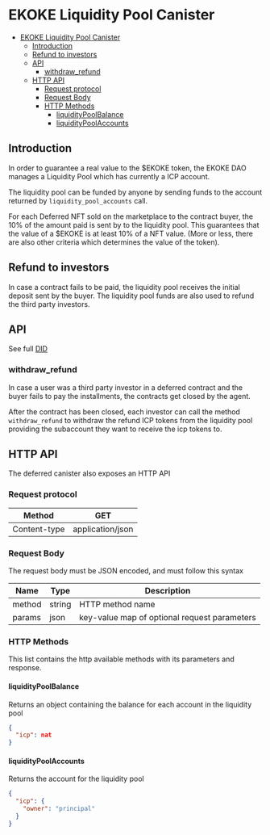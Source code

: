 # EKOKE Liquidity Pool Canister

- [EKOKE Liquidity Pool Canister](#ekoke-liquidity-pool-canister)
  - [Introduction](#introduction)
  - [Refund to investors](#refund-to-investors)
  - [API](#api)
    - [withdraw\_refund](#withdraw_refund)
  - [HTTP API](#http-api)
    - [Request protocol](#request-protocol)
    - [Request Body](#request-body)
    - [HTTP Methods](#http-methods)
      - [liquidityPoolBalance](#liquiditypoolbalance)
      - [liquidityPoolAccounts](#liquiditypoolaccounts)

## Introduction

In order to guarantee a real value to the $EKOKE token, the EKOKE DAO manages a Liquidity Pool which has currently a ICP account.

The liquidity pool can be funded by anyone by sending funds to the account returned by `liquidity_pool_accounts` call.

For each Deferred NFT sold on the marketplace to the contract buyer, the 10% of the amount paid is sent by to the liquidity pool. This guarantees that the value of a $EKOKE is at least 10% of a NFT value. (More or less, there are also other criteria which determines the value of the token).

## Refund to investors

In case a contract fails to be paid, the liquidity pool receives the initial deposit sent by the buyer. The liquidity pool funds are also used to refund the third party investors.

## API

See full [DID](../../src/ekoke_liquidity_pool/ekoke-liquidity-pool.did)

### withdraw_refund

In case a user was a third party investor in a deferred contract and the buyer fails to pay the installments, the contracts get closed by the agent.

After the contract has been closed, each investor can call the method `withdraw_refund` to withdraw the refund ICP tokens from the liquidity pool providing the subaccount they want to receive the icp tokens to.

## HTTP API

The deferred canister also exposes an HTTP API

### Request protocol

| Method       | GET              |
|--------------|------------------|
| Content-type | application/json |

### Request Body

The request body must be JSON encoded, and must follow this syntax

| Name   | Type   | Description                                  |
|--------|--------|----------------------------------------------|
| method | string | HTTP method name                             |
| params | json   | key-value map of optional request parameters |

### HTTP Methods

This list contains the http available methods with its parameters and response.

#### liquidityPoolBalance

Returns an object containing the balance for each account in the liquidity pool

```json
{
  "icp": nat
}
```

#### liquidityPoolAccounts

Returns the account for the liquidity pool

```json
{
  "icp": {
    "owner": "principal"
  }
}
